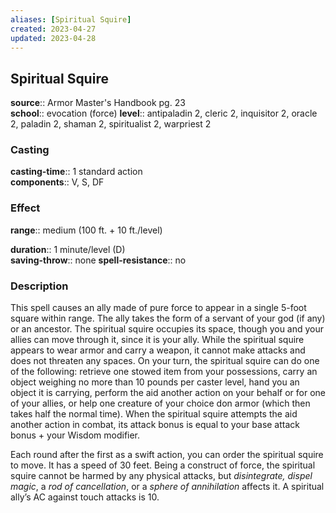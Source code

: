 ```yaml
---
aliases: [Spiritual Squire]
created: 2023-04-27
updated: 2023-04-28
---
```


## Spiritual Squire

**source**:: Armor Master's Handbook pg. 23  
**school**:: evocation (force)
**level**:: antipaladin 2, cleric 2, inquisitor 2, oracle 2, paladin 2, shaman 2, spiritualist 2, warpriest 2

### Casting

**casting-time**:: 1 standard action  
**components**:: V, S, DF

### Effect

**range**:: medium (100 ft. + 10 ft./level)  
  
**duration**:: 1 minute/level (D)  
**saving-throw**:: none
**spell-resistance**:: no

### Description

This spell causes an ally made of pure force to appear in a single 5-foot square within range. The ally takes the form of a servant of your god (if any) or an ancestor. The spiritual squire occupies its space, though you and your allies can move through it, since it is your ally. While the spiritual squire appears to wear armor and carry a weapon, it cannot make attacks and does not threaten any spaces. On your turn, the spiritual squire can do one of the following: retrieve one stowed item from your possessions, carry an object weighing no more than 10 pounds per caster level, hand you an object it is carrying, perform the aid another action on your behalf or for one of your allies, or help one creature of your choice don armor (which then takes half the normal time). When the spiritual squire attempts the aid another action in combat, its attack bonus is equal to your base attack bonus + your Wisdom modifier.  
  
Each round after the first as a swift action, you can order the spiritual squire to move. It has a speed of 30 feet. Being a construct of force, the spiritual squire cannot be harmed by any physical attacks, but *disintegrate, dispel magic*, a *rod of cancellation*, or a *sphere of annihilation* affects it. A spiritual ally’s AC against touch attacks is 10.
